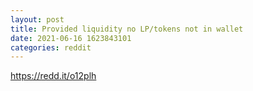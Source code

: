 ```yaml
--- 
layout: post 
title: Provided liquidity no LP/tokens not in wallet 
date: 2021-06-16 1623843101 
categories: reddit 
--- 
```

https://redd.it/o12plh